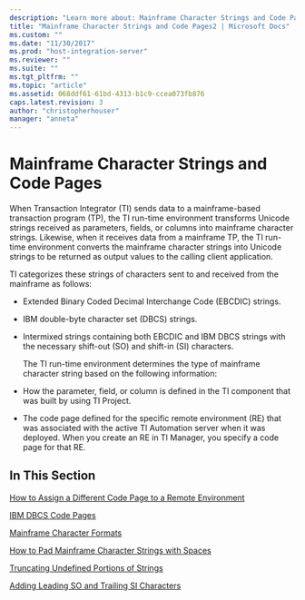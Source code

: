 ```yaml
---
description: "Learn more about: Mainframe Character Strings and Code Pages"
title: "Mainframe Character Strings and Code Pages2 | Microsoft Docs"
ms.custom: ""
ms.date: "11/30/2017"
ms.prod: "host-integration-server"
ms.reviewer: ""
ms.suite: ""
ms.tgt_pltfrm: ""
ms.topic: "article"
ms.assetid: 068ddf61-61bd-4313-b1c9-ccea073fb876
caps.latest.revision: 3
author: "christopherhouser"
manager: "anneta"
---
```

# Mainframe Character Strings and Code Pages
When Transaction Integrator (TI) sends data to a mainframe-based transaction program (TP), the TI run-time environment transforms Unicode strings received as parameters, fields, or columns into mainframe character strings. Likewise, when it receives data from a mainframe TP, the TI run-time environment converts the mainframe character strings into Unicode strings to be returned as output values to the calling client application.  
  
 TI categorizes these strings of characters sent to and received from the mainframe as follows:  
  
- Extended Binary Coded Decimal Interchange Code (EBCDIC) strings.  
  
- IBM double-byte character set (DBCS) strings.  
  
- Intermixed strings containing both EBCDIC and IBM DBCS strings with the necessary shift-out (SO) and shift-in (SI) characters.  
  
  The TI run-time environment determines the type of mainframe character string based on the following information:  
  
- How the parameter, field, or column is defined in the TI component that was built by using TI Project.  
  
- The code page defined for the specific remote environment (RE) that was associated with the active TI Automation server when it was deployed. When you create an RE in TI Manager, you specify a code page for that RE.  
  
## In This Section  
 [How to Assign a Different Code Page to a Remote Environment](../core/how-to-assign-a-different-code-page-to-a-remote-environment2.md)  
  
 [IBM DBCS Code Pages](../core/ibm-dbcs-code-pages1.md)  
  
 [Mainframe Character Formats](../core/mainframe-character-formats2.md)  
  
 [How to Pad Mainframe Character Strings with Spaces](../core/how-to-pad-mainframe-character-strings-with-spaces2.md)  
  
 [Truncating Undefined Portions of Strings](../core/truncating-undefined-portions-of-strings1.md)  
  
 [Adding Leading SO and Trailing SI Characters](../core/adding-leading-so-and-trailing-si-characters1.md)
